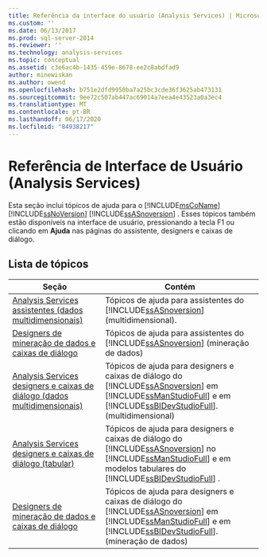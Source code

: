 ```yaml
---
title: Referência da interface do usuário (Analysis Services) | Microsoft Docs
ms.custom: ''
ms.date: 06/13/2017
ms.prod: sql-server-2014
ms.reviewer: ''
ms.technology: analysis-services
ms.topic: conceptual
ms.assetid: c3e6ac4b-1435-459e-8678-ee2c8abdfad9
author: minewiskan
ms.author: owend
ms.openlocfilehash: b751e2dfd9950ba7a25bc3cde36f3625ab473131
ms.sourcegitcommit: 9ee72c507ab447ac69014a7eea4e43523a0a3ec4
ms.translationtype: MT
ms.contentlocale: pt-BR
ms.lasthandoff: 06/17/2020
ms.locfileid: "84938217"
---
```

# <a name="user-interface-reference-analysis-services"></a>Referência de Interface de Usuário (Analysis Services)
  Esta seção inclui tópicos de ajuda para o [!INCLUDE[msCoName](../includes/msconame-md.md)] [!INCLUDE[ssNoVersion](../includes/ssnoversion-md.md)] [!INCLUDE[ssASnoversion](../includes/ssasnoversion-md.md)] . Esses tópicos também estão disponíveis na interface de usuário, pressionando a tecla F1 ou clicando em **Ajuda** nas páginas do assistente, designers e caixas de diálogo.  
  
## <a name="topic-list"></a>Lista de tópicos  
  
|Seção|Contém|  
|-------------|--------------|  
|[Analysis Services assistentes &#40;dados multidimensionais&#41;](analysis-services-wizards-multidimensional-data.md)|Tópicos de ajuda para assistentes do [!INCLUDE[ssASnoversion](../includes/ssasnoversion-md.md)] (multidimensional).|  
|[Designers de mineração de dados e caixas de diálogo](data-mining-designers-and-dialog-boxes.md)|Tópicos de ajuda para assistentes do [!INCLUDE[ssASnoversion](../includes/ssasnoversion-md.md)] (mineração de dados)|  
|[Analysis Services designers e caixas de diálogo &#40;dados multidimensionais&#41;](analysis-services-designers-and-dialog-boxes-multidimensional-data.md)|Tópicos de ajuda para designers e caixas de diálogo do [!INCLUDE[ssASnoversion](../includes/ssasnoversion-md.md)] em [!INCLUDE[ssManStudioFull](../includes/ssmanstudiofull-md.md)] e em [!INCLUDE[ssBIDevStudioFull](../includes/ssbidevstudiofull-md.md)]. (multidimensional)|  
|[Analysis Services designers e caixas de diálogo &#40;tabular&#41;](analysis-services-designers-and-dialog-boxes-tabular.md)|Tópicos de ajuda para designers e caixas de diálogo do [!INCLUDE[ssASnoversion](../includes/ssasnoversion-md.md)] no [!INCLUDE[ssManStudioFull](../includes/ssmanstudiofull-md.md)] e em modelos tabulares do [!INCLUDE[ssBIDevStudioFull](../includes/ssbidevstudiofull-md.md)] .|  
|[Designers de mineração de dados e caixas de diálogo](data-mining-designers-and-dialog-boxes.md)|Tópicos de ajuda para designers e caixas de diálogo do [!INCLUDE[ssASnoversion](../includes/ssasnoversion-md.md)] em [!INCLUDE[ssManStudioFull](../includes/ssmanstudiofull-md.md)] e em [!INCLUDE[ssBIDevStudioFull](../includes/ssbidevstudiofull-md.md)]. (mineração de dados)|  
  
  
